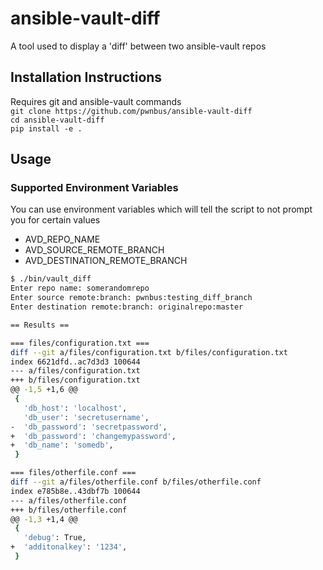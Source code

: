 # ansible-vault-diff
A tool used to display a 'diff' between two ansible-vault repos

## Installation Instructions
Requires git and ansible-vault commands  
`git clone https://github.com/pwnbus/ansible-vault-diff`  
`cd ansible-vault-diff`  
`pip install -e .`

## Usage

### Supported Environment Variables
You can use environment variables which will tell the script to not prompt you for certain values
- AVD_REPO_NAME
- AVD_SOURCE_REMOTE_BRANCH
- AVD_DESTINATION_REMOTE_BRANCH

```bash
$ ./bin/vault_diff
Enter repo name: somerandomrepo
Enter source remote:branch: pwnbus:testing_diff_branch
Enter destination remote:branch: originalrepo:master

== Results ==

=== files/configuration.txt ===
diff --git a/files/configuration.txt b/files/configuration.txt
index 6621dfd..ac7d3d3 100644
--- a/files/configuration.txt
+++ b/files/configuration.txt
@@ -1,5 +1,6 @@
 {
   'db_host': 'localhost',
   'db_user': 'secretusername',
-  'db_password': 'secretpassword',
+  'db_password': 'changemypassword',
+  'db_name': 'somedb',
 }

=== files/otherfile.conf ===
diff --git a/files/otherfile.conf b/files/otherfile.conf
index e785b8e..43dbf7b 100644
--- a/files/otherfile.conf
+++ b/files/otherfile.conf
@@ -1,3 +1,4 @@
 {
   'debug': True,
+  'additonalkey': '1234',
 }
```
